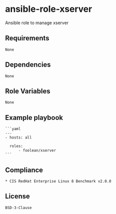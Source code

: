 # ansible-role-xserver

Ansible role to manage xserver


## Requirements

    None


## Dependencies

    None


## Role Variables

    None


## Example playbook

    ```yaml
    ---
    - hosts: all

      roles:
          - foolean/xserver
    ```


## Compliance

    * CIS RedHat Enterprise Linux 8 Benchmark v2.0.0


## License

    BSD-3-Clause
